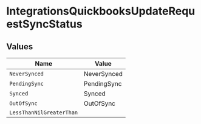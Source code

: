# IntegrationsQuickbooksUpdateRequestSyncStatus


## Values

| Name                     | Value                    |
| ------------------------ | ------------------------ |
| `NeverSynced`            | NeverSynced              |
| `PendingSync`            | PendingSync              |
| `Synced`                 | Synced                   |
| `OutOfSync`              | OutOfSync                |
| `LessThanNilGreaterThan` | <nil>                    |